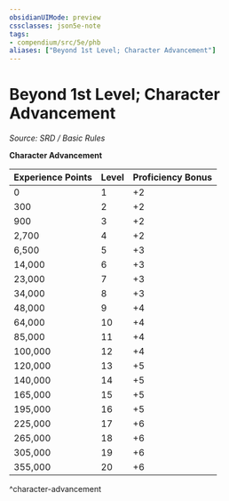 ```yaml
---
obsidianUIMode: preview
cssclasses: json5e-note
tags:
- compendium/src/5e/phb
aliases: ["Beyond 1st Level; Character Advancement"]
---
```

# Beyond 1st Level; Character Advancement
*Source: SRD / Basic Rules* 

**Character Advancement**

| Experience Points | Level | Proficiency Bonus |
|-------------------|-------|-------------------|
| 0 | 1 | +2 |
| 300 | 2 | +2 |
| 900 | 3 | +2 |
| 2,700 | 4 | +2 |
| 6,500 | 5 | +3 |
| 14,000 | 6 | +3 |
| 23,000 | 7 | +3 |
| 34,000 | 8 | +3 |
| 48,000 | 9 | +4 |
| 64,000 | 10 | +4 |
| 85,000 | 11 | +4 |
| 100,000 | 12 | +4 |
| 120,000 | 13 | +5 |
| 140,000 | 14 | +5 |
| 165,000 | 15 | +5 |
| 195,000 | 16 | +5 |
| 225,000 | 17 | +6 |
| 265,000 | 18 | +6 |
| 305,000 | 19 | +6 |
| 355,000 | 20 | +6 |
^character-advancement